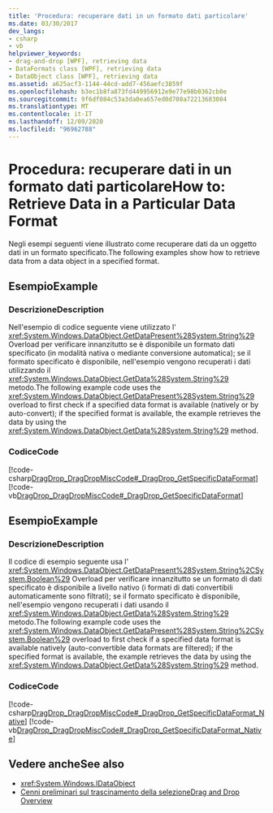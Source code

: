 ```yaml
---
title: 'Procedura: recuperare dati in un formato dati particolare'
ms.date: 03/30/2017
dev_langs:
- csharp
- vb
helpviewer_keywords:
- drag-and-drop [WPF], retrieving data
- DataFormats class [WPF], retrieving data
- DataObject class [WPF], retrieving data
ms.assetid: a625acf3-1144-44cd-add7-456aefc3859f
ms.openlocfilehash: b3ec1b8fa873fd449956912e9e77e98b0362cb0e
ms.sourcegitcommit: 9f6df084c53a3da0ea657ed0d708a72213683084
ms.translationtype: MT
ms.contentlocale: it-IT
ms.lasthandoff: 12/09/2020
ms.locfileid: "96962788"
---
```

# <a name="how-to-retrieve-data-in-a-particular-data-format"></a><span data-ttu-id="9ea04-102">Procedura: recuperare dati in un formato dati particolare</span><span class="sxs-lookup"><span data-stu-id="9ea04-102">How to: Retrieve Data in a Particular Data Format</span></span>
<span data-ttu-id="9ea04-103">Negli esempi seguenti viene illustrato come recuperare dati da un oggetto dati in un formato specificato.</span><span class="sxs-lookup"><span data-stu-id="9ea04-103">The following examples show how to retrieve data from a data object in a specified format.</span></span>  
  
## <a name="example"></a><span data-ttu-id="9ea04-104">Esempio</span><span class="sxs-lookup"><span data-stu-id="9ea04-104">Example</span></span>  
  
### <a name="description"></a><span data-ttu-id="9ea04-105">Descrizione</span><span class="sxs-lookup"><span data-stu-id="9ea04-105">Description</span></span>  
 <span data-ttu-id="9ea04-106">Nell'esempio di codice seguente viene utilizzato l' <xref:System.Windows.DataObject.GetDataPresent%28System.String%29> Overload per verificare innanzitutto se è disponibile un formato dati specificato (in modalità nativa o mediante conversione automatica); se il formato specificato è disponibile, nell'esempio vengono recuperati i dati utilizzando il <xref:System.Windows.DataObject.GetData%28System.String%29> metodo.</span><span class="sxs-lookup"><span data-stu-id="9ea04-106">The following example code uses the <xref:System.Windows.DataObject.GetDataPresent%28System.String%29> overload to first check if a specified data format is available (natively or by auto-convert); if the specified format is available, the example retrieves the data by using the <xref:System.Windows.DataObject.GetData%28System.String%29> method.</span></span>  
  
### <a name="code"></a><span data-ttu-id="9ea04-107">Codice</span><span class="sxs-lookup"><span data-stu-id="9ea04-107">Code</span></span>  
 [!code-csharp[DragDrop_DragDropMiscCode#_DragDrop_GetSpecificDataFormat](~/samples/snippets/csharp/VS_Snippets_Wpf/DragDrop_DragDropMiscCode/CSharp/Window1.xaml.cs#_dragdrop_getspecificdataformat)]
 [!code-vb[DragDrop_DragDropMiscCode#_DragDrop_GetSpecificDataFormat](~/samples/snippets/visualbasic/VS_Snippets_Wpf/DragDrop_DragDropMiscCode/visualbasic/window1.xaml.vb#_dragdrop_getspecificdataformat)]  
  
## <a name="example"></a><span data-ttu-id="9ea04-108">Esempio</span><span class="sxs-lookup"><span data-stu-id="9ea04-108">Example</span></span>  
  
### <a name="description"></a><span data-ttu-id="9ea04-109">Descrizione</span><span class="sxs-lookup"><span data-stu-id="9ea04-109">Description</span></span>  
 <span data-ttu-id="9ea04-110">Il codice di esempio seguente usa l' <xref:System.Windows.DataObject.GetDataPresent%28System.String%2CSystem.Boolean%29> Overload per verificare innanzitutto se un formato di dati specificato è disponibile a livello nativo (i formati di dati convertibili automaticamente sono filtrati); se il formato specificato è disponibile, nell'esempio vengono recuperati i dati usando il <xref:System.Windows.DataObject.GetData%28System.String%29> metodo.</span><span class="sxs-lookup"><span data-stu-id="9ea04-110">The following example code uses the <xref:System.Windows.DataObject.GetDataPresent%28System.String%2CSystem.Boolean%29> overload to first check if a specified data format is available natively (auto-convertible data formats are filtered); if the specified format is available, the example retrieves the data by using the <xref:System.Windows.DataObject.GetData%28System.String%29> method.</span></span>  
  
### <a name="code"></a><span data-ttu-id="9ea04-111">Codice</span><span class="sxs-lookup"><span data-stu-id="9ea04-111">Code</span></span>  
 [!code-csharp[DragDrop_DragDropMiscCode#_DragDrop_GetSpecificDataFormat_Native](~/samples/snippets/csharp/VS_Snippets_Wpf/DragDrop_DragDropMiscCode/CSharp/Window1.xaml.cs#_dragdrop_getspecificdataformat_native)]
 [!code-vb[DragDrop_DragDropMiscCode#_DragDrop_GetSpecificDataFormat_Native](~/samples/snippets/visualbasic/VS_Snippets_Wpf/DragDrop_DragDropMiscCode/visualbasic/window1.xaml.vb#_dragdrop_getspecificdataformat_native)]  
  
## <a name="see-also"></a><span data-ttu-id="9ea04-112">Vedere anche</span><span class="sxs-lookup"><span data-stu-id="9ea04-112">See also</span></span>

- <xref:System.Windows.IDataObject>
- [<span data-ttu-id="9ea04-113">Cenni preliminari sul trascinamento della selezione</span><span class="sxs-lookup"><span data-stu-id="9ea04-113">Drag and Drop Overview</span></span>](drag-and-drop-overview.md)
